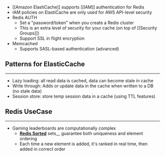 - [[Amazon ElastiCache]] supports [[IAM]] authentication for Redis
- IAM policies on ElastiCache are only used for AWS API-level security
- Redis AUTH
	- Set a "password/token" when you create a Redis cluster
	- This is an extra level of security for your cache (on top of [[Security Groups]])
	- Support SSL in flight encryption
- Memcached
	- Supports SASL-based authentication (advanced) 

## Patterns for ElasticCache
---
- Lazy loading: all read data is cached, data can become stale in cache
- Write through: Adds or update data in the cache when written to a DB (no stale data)
- Session store: store temp session data in a cache (using TTL features)

## Redis UseCase
---
- Gaming leaderboards are computationally complex
	- [__Redis Sorted__](https://redis.io/docs/data-types/sorted-sets/) sets__ guarantee both uniqueness and element ordering
	- Each time a new element is added, it's ranked in real time, then added in correct order